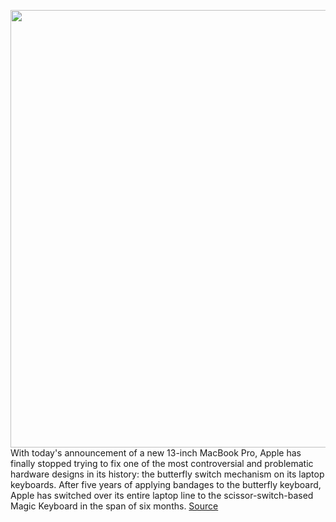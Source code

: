 <img src='https://cdn.vox-cdn.com/thumbor/1bRN2H81cZYtbHG_7tbnknBjSZ0=/0x0:1702x1010/1200x800/filters:focal(715x369:987x641)/cdn.vox-cdn.com/uploads/chorus_image/image/66749978/keys_trackpad_hw__cxk879lntgmu_medium_2x.0.png' width='700px' /><br/>
With today's announcement of a new 13-inch MacBook Pro, Apple has finally stopped trying to fix one of the most controversial and problematic hardware designs in its history: the butterfly switch mechanism on its laptop keyboards. After five years of applying bandages to the butterfly keyboard, Apple has switched over its entire laptop line to the scissor-switch-based Magic Keyboard in the span of six months.
<a href='https://www.theverge.com/2020/5/4/21246223/macbook-keyboard-butterfly-magic-pro-apple-design'> Source <a/>